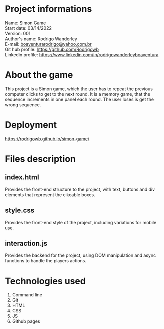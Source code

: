# Project informations
Name: Simon Game <br />
Start date: 03/14/2022 <br />
Version: 001 <br />
Author's name: Rodrigo Wanderley <br />
E-mail: <boaventurarodrigo@yahoo.com.br> <br />
Git hub profile: <https://github.com/Rodrigowb> <br />
Linkedin profile: <https://www.linkedin.com/in/rodrigowanderleyboaventura> <br />
# About the game
This project is a Simon game, which the user has to repeat the previous computer clicks to get to the next round. It is a memory game, 
that the sequence increments in one panel each round. The user loses is get the wrong sequence.
# Deployment
<https://rodrigowb.github.io/simon-game/>
# Files description
## index.html
Provides the front-end structure to the project, with text, buttons and div elements that represent the cikcable boxes. <br />
## style.css 
Provides the front-end style of the project, including variations for mobile use. <br />
## interaction.js 
Provides the backend for the project, using DOM manipulation and async functions to handle the players actions. <br />
# Technologies used
1. Command line
2. Git
3. HTML
4. CSS
5. JS
6. Github pages
